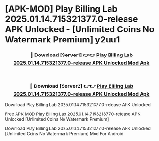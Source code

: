 # [APK-MOD] Play Billing Lab 2025.01.14.715321377.0-release APK Unlocked - [Unlimited Coins No Watermark Premium] y2uu1



<div align="center">
<h3>🔴 Download [Server1] 👉👉 <a href="https://momento.my/?title=Play_Billing_Lab_2025.01.14.715321377.0-release_APK_Unlocked">Play Billing Lab 2025.01.14.715321377.0-release APK Unlocked Mod Apk</a></h3><br>

<h3>🔴 Download [Server2] 👉👉 <a href="https://momento.my/?title=Play_Billing_Lab_2025.01.14.715321377.0-release_APK_Unlocked">Play Billing Lab 2025.01.14.715321377.0-release APK Unlocked Mod Apk</a></h3>
</div>



Download Play Billing Lab 2025.01.14.715321377.0-release APK Unlocked 

Free APK MOD Play Billing Lab 2025.01.14.715321377.0-release APK Unlocked [Unlimited Coins No Watermark Premium]

Download Play Billing Lab 2025.01.14.715321377.0-release APK Unlocked [Unlimited Coins No Watermark Premium] Mod For Android
